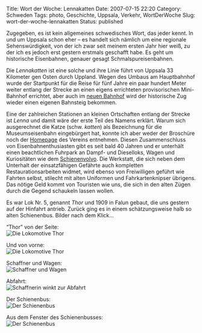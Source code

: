 Title: Wort der Woche: Lennakatten
Date: 2007-07-15 22:20
Category: Schweden
Tags: photo, Geschichte, Uppsala, Verkehr, WortDerWoche
Slug: wort-der-woche-lennakatten
Status: published

Zugegeben, es ist kein allgemeines schwedisches Wort, das jeder kennt.
In und um Uppsala schon eher – es handelt sich nämlich um eine regionale
Sehenswürdigkeit, von der ich zwar seit meinem ersten Jahr hier weiß, zu
der ich es jedoch erst gestern erstmals geschafft habe. Es geht um
historische Eisenbahnen, genauer gesagt Schmalspureisenbahnen.

Die *Lennakatten* ist eine solche und ihre Linie führt von Uppsala 33
Kilometer gen Osten durch Uppland. Wegen des Umbaus am Hauptbahnhof
wurde der Startpunkt für die Reise für fünf Jahre ein paar hundert Meter
weiter entlang der Strecke an einen eigens errichteten provisorischen
Mini-Bahnhof errichtet, aber auch im [neuen
Bahnhof](http://www.uppsalaresecentrum.se/) wird der historische Zug
wieder einen eigenen Bahnsteig bekommen.

Eine der zahlreichen Stationen an kleinen Ortschaften entlang der
Strecke ist *Lenna* und damit wäre der erste Teil des Namens erklärt.
Warum sich ausgerechnet die Katze (schw. *katten*) als Bezeichnung für
die Museumseisenbahn eingebürgert hat, konnte ich aber weder der
Broschüre noch der [Homepage](http://www.lennakatten.se) des Vereins
entnehmen. Diesen Zusammenschluss von Eisenbahnenthusiasten gibt es seit
bald 40 Jahren und er unterhält einen beachtlichen Fuhrpark an Dampf-
und Dieselloks, Wagen und Kuriositäten wie dem
[Schienenvolvo](http://www.srjmf.se/pictures/ralsbil0.jpg). Die
Werkstatt, die sich neben dem Unterhalt der einsatzfähigen Gefährte auch
kompletten Restaurationsarbeiten widmet, wird ebenso von Freiwilligen
geführt wie Fahrten selbst, stilecht mit alten Uniformen und
Fahrkartenknipser übrigens. Das nötige Geld kommt von Touristen wie uns,
die sich in den alten Zügen durch die Gegend schaukeln lassen wollen.

Es war Lok Nr. 5, genannt *Thor* und 1909 in Falun gebaut, die uns
gestern auf der Hinfahrt antrieb. Zurück ging es in einem
schätzungsweise halb so alten Schienenbus. Bilder nach dem Klick…
<!--more-->

“Thor” von der Seite:  
![Die Lokomotive
Thor](/pic/thor1_s.jpg "Die Lokomotive Thor")

Und von vorne:  
![Die Lokomotive
Thor](/pic/thor2_s.jpg "Die Lokomotive Thor")

Schaffner und Wagen:  
![Schaffner und
Wagen](/pic/vagnochgubbe_s.jpg "Schaffner und Wagen")

Abfahrt:  
![Schaffnerin winkt zur
Abfahrt](/pic/vagnarogumman_s.jpg "Schaffnerin winkt zur Abfahrt")

Der Schienenbus:  
![Der
Schienenbus](/pic/ralsbuss1_s.jpg "Der Schienenbus")

Aus dem Fenster des Schienenbusses:  
![Der
Schienenbus](/pic/urfonstret_s.jpg "Der Schienenbus")

